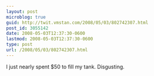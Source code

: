 ```yaml
---
layout: post
microblog: true
guid: http://twit.vmstan.com/2008/05/03/802742307.html
post_id: 3055142
date: 2008-05-03T12:37:30-0600
lastmod: 2008-05-03T12:37:30-0600
type: post
url: /2008/05/03/802742307.html
---
```

I just nearly spent $50 to fill my tank. Disgusting.
